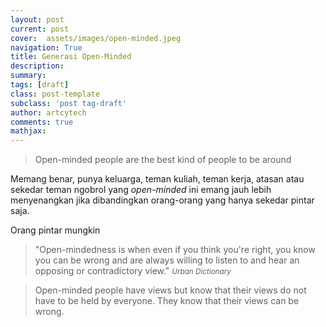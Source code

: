 ```yaml
---
layout: post
current: post
cover:  assets/images/open-minded.jpeg
navigation: True
title: Generasi Open-Minded
description: 
summary: 
tags: [draft]
class: post-template
subclass: 'post tag-draft'
author: artcytech
comments: true
mathjax:
---
```


> Open-minded people are the best kind of people to be around

Memang benar, punya keluarga, teman kuliah, teman kerja, atasan atau sekedar teman ngobrol yang *open-minded* ini emang jauh lebih menyenangkan jika dibandingkan orang-orang yang hanya sekedar pintar saja.

Orang pintar mungkin 

> "Open-mindedness is when even if you think you're right, you know you can be wrong and are always willing to listen to and hear an opposing or contradictory view." <small><cite>Urban Dictionary</cite></small>

> Open-minded people have views but know that their views do not have to be held by everyone. They know that their views can be wrong.